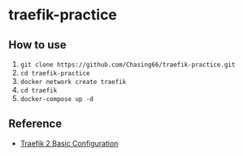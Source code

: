 # traefik-practice

## How to use

1. `git clone https://github.com/Chasing66/traefik-practice.git`
2. `cd traefik-practice`
3. `docker network create traefik`
4. `cd traefik`
5. `docker-compose up -d`

## Reference

- [Traefik 2 Basic Configuration](https://hexo.aufomm.com/traefik/)
